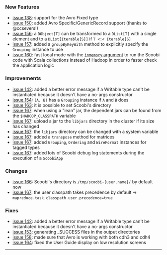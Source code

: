 ### New Features

 * [issue 138](https://github.com/NICTA/scoobi/issues/138): support for the Avro Fixed type
 * [issue 150](https://github.com/NICTA/scoobi/issues/150): added Avro Specific/GenericRecord support (thanks to @ccsevers!)
 * [issue 156](https://github.com/NICTA/scoobi/issues/156): a `DObject[T]` can be transformed to a `DList[T]` with a single element and to a `DList[Iterable[S]]` if `T <:< Iterable[S]`
 * [issue 157](https://github.com/NICTA/scoobi/issues/157): added a `groupByKeyWith` method to explicitly specify the `Grouping` instance to use
 * [issue 160](https://github.com/NICTA/scoobi/issues/160): fast local mode with the [`inmemory` argument](http://bit.ly/ZGFQtK) to run the Scoobi code with Scala collections instead of Hadoop in order to faster check the application logic

### Improvements

 * [issue 142](https://github.com/NICTA/scoobi/issues/142): added a better error message if a Writable type can't be instantiated because it doesn't have a no-args constructor
 * [issue 154](https://github.com/NICTA/scoobi/issues/154): `(A, B)` has a `Grouping` instance if `A` and `B` does
 * [issue 163](https://github.com/NICTA/scoobi/issues/163): it is possible to set Scoobi's directory
 * [issue 167](https://github.com/NICTA/scoobi/issues/167): when using a "lean" jar, the dependent jars can be found from the `$HADOOP_CLASSPATH` variable
 * [issue 167](https://github.com/NICTA/scoobi/issues/167): upload a jar to the `libjars` directory in the cluster if its size has changed
 * [issue 167](https://github.com/NICTA/scoobi/issues/167): the `libjars` directory can be changed with a system variable
 * [issue 167](https://github.com/NICTA/scoobi/issues/167): added a `transpose` method for matrices
 * [issue 167](https://github.com/NICTA/scoobi/issues/167): added `Grouping`, `Ordering` and `WireFormat` instances for tagged types
 * [issue 167](https://github.com/NICTA/scoobi/issues/167): added lots of Scoobi debug log statements during the execution of a `ScoobiApp`
 
### Changes

 * [issue 166](https://github.com/NICTA/scoobi/issues/166): Scoobi's directory is `/tmp/scoobi-{user.name}/` by default now
 * [issue 167](https://github.com/NICTA/scoobi/issues/167): the user classpath takes precedence by default -> `mapreduce.task.classpath.user.precedence=true`

### Fixes

 * [issue 142](https://github.com/NICTA/scoobi/issues/142): added a better error message if a Writable type can't be instantiated because it doesn't have a no-args constructor
 * [issue 153](https://github.com/NICTA/scoobi/issues/153): generating _SUCCESS files in the output directories
 * [issue 158](https://github.com/NICTA/scoobi/issues/158): made sure that Avro is working with both cdh3 and cdh4
 * [issue 164](https://github.com/NICTA/scoobi/issues/164): fixed the User Guide display on low resolution screens
------ 
